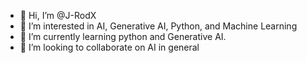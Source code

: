 - 👋 Hi, I’m @J-RodX
- 👀 I’m interested in AI, Generative AI, Python, and Machine Learning
- 🌱 I’m currently learning python and Generative AI.
- 💞️ I’m looking to collaborate on AI in general


<!---
J-RodX/J-RodX is a ✨ special ✨ repository because its `README.md` (this file) appears on your GitHub profile.
You can click the Preview link to take a look at your changes.
--->
